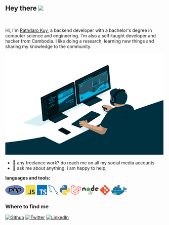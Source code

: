 <h2>Hey there <img src="https://media.giphy.com/media/hvRJCLFzcasrR4ia7z/giphy.gif" width="25px"></h2>

<br/>

Hi, I'm [Rathdaro Kuy](https://kuyrathdaro.github.io/), a backend developer with a bachelor's degree in computer science and engineering. I'm also a self-taught developer and hacker from Cambodia. I like doing a research, learning new things and sharing my knowledge to the community.

<img src="images/code.gif" width="500px" height="320px" />

- 💼 any freelance work? do reach me on all my social media accounts
- 💬 ask me about anything, i am happy to help;

**languages and tools:**

<a href="https://www.php.net/" title="PHP"><img src="icons/php.png" /></a>
<a href="https://en.wikipedia.org/wiki/JavaScript" title="JavaScript"><img src="icons/javascript.png" /></a>
<a href="https://www.typescriptlang.org/" title="TypeScript"><img src="icons/typescript.png" /></a>
<a href="https://www.mysql.com/" title="MySQL"><img src="icons/mysql.png" /></a>
<a href="https://www.python.org/" title="Python"><img src="icons/python.png" /></a>
<a href="https://laravel.com/" title="Laravel"><img src="icons/laravel.png" /></a>
<a href="https://nodejs.org/" title="NodeJS"><img src="icons/nodejs.png" height="32px" /></a>
<a href="https://git-scm.com/" title="Git"><img src="icons/git.png" /></a>
<a href="https://www.docker.com/" title="Docker"><img src="icons/docker.png" /></a>


<h3>Where to find me</h3>

<p><a href="https://github.com/kuyrathdaro" target="_blank"><img alt="Github" src="https://img.shields.io/badge/GitHub-%2312100E.svg?&style=for-the-badge&logo=Github&logoColor=white" /></a> <a href="https://twitter.com/0xdaro" target="_blank"><img alt="Twitter" src="https://img.shields.io/badge/twitter-%231DA1F2.svg?&style=for-the-badge&logo=twitter&logoColor=white" /></a> <a href="https://www.linkedin.com/in/kuyrathdaro" target="_blank"><img alt="LinkedIn" src="https://img.shields.io/badge/linkedin-%230077B5.svg?&style=for-the-badge&logo=linkedin&logoColor=white" /></a>
</p>
